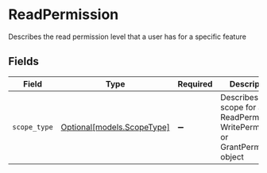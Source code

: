 # ReadPermission

Describes the read permission level that a user has for a specific feature


## Fields

| Field                                                                                | Type                                                                                 | Required                                                                             | Description                                                                          |
| ------------------------------------------------------------------------------------ | ------------------------------------------------------------------------------------ | ------------------------------------------------------------------------------------ | ------------------------------------------------------------------------------------ |
| `scope_type`                                                                         | [Optional[models.ScopeType]](../models/scopetype.md)                                 | :heavy_minus_sign:                                                                   | Describes the scope for a ReadPermission, WritePermission, or GrantPermission object |